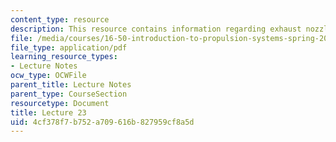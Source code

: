 ```yaml
---
content_type: resource
description: This resource contains information regarding exhaust nozzles.
file: /media/courses/16-50-introduction-to-propulsion-systems-spring-2012/4cf378f7b752a709616b827959cf8a5d_MIT16_50S12_lec23.pdf
file_type: application/pdf
learning_resource_types:
- Lecture Notes
ocw_type: OCWFile
parent_title: Lecture Notes
parent_type: CourseSection
resourcetype: Document
title: Lecture 23
uid: 4cf378f7-b752-a709-616b-827959cf8a5d
---
```

